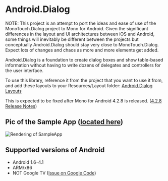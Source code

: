 Android.Dialog
================

NOTE: This project is an attempt to port the ideas and ease of use of the 
MonoTouch.Dialog project to Mono for Android.  Given the significant differences 
in the layout and UI architectures between iOS and Android, some things will 
inevitably be different between the projects but conceptually Android.Dialog
should stay very close to MonoTouch.Dialog. Expect lots of changes and 
chaos as more and more elements get added.

Android.Dialog is a foundation to create dialog boxes and show table-based 
information without having to write dozens of delegates and controllers for 
the user interface.

To use this library, reference it from the project that you want to use it from,
and add these layouts to your Resources/Layout folder: [Android.Dialog Layouts](DialogLayouts)

This is expected to be fixed after Mono for Android 4.2.8 is released. ([4.2.8 Release Notes](http://docs.xamarin.com/android/Releases/Mono_For_Android_4/Mono_for_Android_4.2.8))

Pic of the Sample App ([located here](DialogSampleApp))
---------------------
![Rendering of SampleApp](DialogSampleApp/raw/master/sample.png)

Supported versions of Android
----------------
- Android 1.6-4.1
- ARM/x86
- NOT Google TV ([Issue on Google Code](http://code.google.com/p/googletv-issues/issues/detail?id=12))